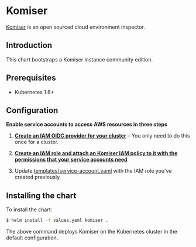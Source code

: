 # Komiser

[Komiser](https://komiser.io/) is an open sourced cloud environment inspector.

## Introduction

This chart bootstraps a Komiser instance community edition.

## Prerequisites

- Kubernetes 1.6+

## Configuration

**Enable service accounts to access AWS resources in three steps**

1. **[Create an IAM OIDC provider for your cluster](docs/enable-iam-roles-for-service-accounts.md)** – You only need to do this once for a cluster\.

2. **[Create an IAM role and attach an Komiser IAM policy to it with the permissions that your service accounts need](create-service-account-iam-policy-and-role.md)**

3. Update [templates/service-account.yaml](templates/service-account.yaml) with the IAM role you've created previously.

## Installing the chart

To install the chart:

```bash
$ helm install -f values.yaml komiser .
```

The above command deploys Komiser on the Kubernetes cluster in the default configuration.